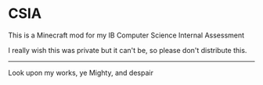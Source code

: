 # CSIA
This is a Minecraft mod for my IB Computer Science Internal Assessment

I really wish this was private but it can't be, so please don't distribute this.
  
-----------------------
  
Look upon my works, ye Mighty, and despair